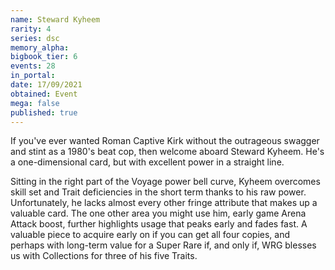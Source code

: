 ```yaml
---
name: Steward Kyheem
rarity: 4
series: dsc
memory_alpha:
bigbook_tier: 6
events: 28
in_portal:
date: 17/09/2021
obtained: Event
mega: false
published: true
---
```


If you've ever wanted Roman Captive Kirk without the outrageous swagger and stint as a 1980's beat cop, then welcome aboard Steward Kyheem. He's a one-dimensional card, but with excellent power in a straight line. 

Sitting in the right part of the Voyage power bell curve, Kyheem overcomes skill set and Trait deficiencies in the short term thanks to his raw power. Unfortunately, he lacks almost every other fringe attribute that makes up a valuable card. The one other area you might use him, early game Arena Attack boost, further highlights usage that peaks early and fades fast. A valuable piece to acquire early on if you can get all four copies, and perhaps with long-term value for a Super Rare if, and only if, WRG blesses us with Collections for three of his five Traits.
